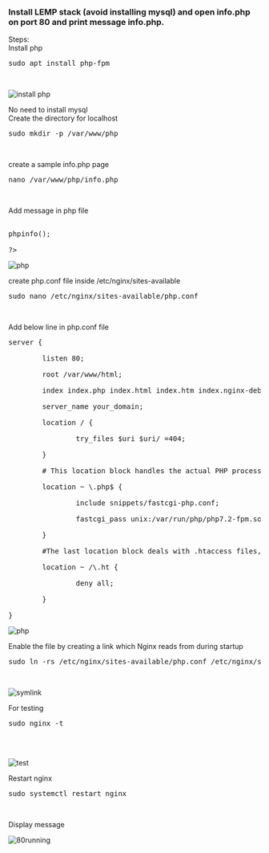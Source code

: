 ### Install LEMP stack (avoid installing mysql) and open info.php on port 80 and print message  info.php.
Steps:<br/>
Install php<br/>
<pre>sudo apt install php-fpm</pre><br/>

![install php](https://user-images.githubusercontent.com/53372486/142132079-7e9fe600-128c-421d-bd8d-1289971f1a97.png)<br/>

No need to install mysql<br/>
Create the directory for localhost<br/>
<pre>sudo mkdir -p /var/www/php</pre> <br/>
create a sample info.php page<br/>
<pre>nano /var/www/php/info.php</pre> <br/>
Add message in php file<br/>
<pre><?php<br/>
phpinfo();<br/>
?><br/></pre>

![php](https://user-images.githubusercontent.com/53372486/142132086-0117930c-d5c7-4f5e-a0d4-18848c74c9f8.png)
<br/>

create php.conf file inside /etc/nginx/sites-available<br/>
<pre>sudo nano /etc/nginx/sites-available/php.conf</pre> <br/>
Add below line in php.conf file<br/>
<pre>server {<br/>
        listen 80;<br/>
        root /var/www/html;<br/>
        index index.php index.html index.htm index.nginx-debian.html;<br/>
        server_name your_domain;<br/>
        location / {<br/>
                try_files $uri $uri/ =404;<br/>
        }<br/>
        # This location block handles the actual PHP processing by pointing Nginx to the fastcgi-php.conf configuration file and the php7.2-fpm.sock file, which declares what socket is associated with php-fpm.<br/>
        location ~ \.php$ {<br/>
                include snippets/fastcgi-php.conf;<br/>
                fastcgi_pass unix:/var/run/php/php7.2-fpm.sock;<br/>
        }<br/>
        #The last location block deals with .htaccess files, which Nginx does not process. By adding the deny all directive, if any .htaccess files happen to find their way into the document root they will not be served to visitors.<br/>
        location ~ /\.ht {<br/>
                deny all;<br/>
        }<br/>
}<br/></pre>

   ![php](https://user-images.githubusercontent.com/53372486/142134963-004b40df-9b69-4c24-ae4c-f0dcbb16708e.png) <br/>

 Enable the file by creating a link which Nginx reads from during startup<br/>
<pre>sudo ln -rs /etc/nginx/sites-available/php.conf /etc/nginx/sites-enabled/</pre> <br/>

![symlink](https://user-images.githubusercontent.com/53372486/142132092-af16420e-044f-4421-8e4e-d61e044f2bd4.png)<br/>

For testing<br/>
    <pre>sudo nginx -t</pre>   
    <br/>

![test](https://user-images.githubusercontent.com/53372486/142132097-c5c71c60-7137-4941-be44-3fd97be33de6.png)<br/>

Restart nginx<br/>
<pre>sudo systemctl restart nginx</pre><br/>
Display message<br/>

![80running](https://user-images.githubusercontent.com/53372486/142132075-7aaf83f9-992b-4796-b203-06a54c97268e.png)<br/>


